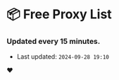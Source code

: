 # :package: Free Proxy List
### Updated every 15 minutes.

- Last updated: `2024-09-28 19:10`

:heart:
